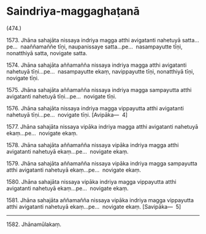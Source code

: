 # Saindriya-maggaghaṭanā

(474.)

1573\. Jhāna sahajāta nissaya indriya magga atthi avigatanti nahetuyā satta…pe…  naaññamaññe tīṇi, naupanissaye satta…pe…  nasampayutte tīṇi, nonatthiyā satta, novigate satta.

1574\. Jhāna sahajāta aññamañña nissaya indriya magga atthi avigatanti nahetuyā tīṇi…pe…  nasampayutte ekaṃ, navippayutte tīṇi, nonatthiyā tīṇi, novigate tīṇi.

1575\. Jhāna sahajāta aññamañña nissaya indriya magga sampayutta atthi avigatanti nahetuyā tīṇi…pe…  novigate tīṇi.

1576\. Jhāna sahajāta nissaya indriya magga vippayutta atthi avigatanti nahetuyā tīṇi…pe…  novigate tīṇi. [Avipāka—  4]

1577\. Jhāna sahajāta nissaya vipāka indriya magga atthi avigatanti nahetuyā ekaṃ…pe…  novigate ekaṃ.

1578\. Jhāna sahajāta aññamañña nissaya vipāka indriya magga atthi avigatanti nahetuyā ekaṃ…pe…  novigate ekaṃ.

1579\. Jhāna sahajāta aññamañña nissaya vipāka indriya magga sampayutta atthi avigatanti nahetuyā ekaṃ…pe…  novigate ekaṃ.

1580\. Jhāna sahajāta nissaya vipāka indriya magga vippayutta atthi avigatanti nahetuyā ekaṃ…pe…  novigate ekaṃ.

1581\. Jhāna sahajāta aññamañña nissaya vipāka indriya magga vippayutta atthi avigatanti nahetuyā ekaṃ…pe…  novigate ekaṃ. [Savipāka—  5]

---

1582\. Jhānamūlakaṃ.
